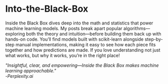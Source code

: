 # Into-the-Black-Box

Inside the Black Box dives deep into the math and statistics that power machine learning models. My posts break apart popular algorithms—exploring both the theory and intuition—before building them back up with hands-on code. You’ll find models built with scikit-learn alongside step-by-step manual implementations, making it easy to see how each piece fits together and how predictions are made. If you love understanding not just what works, but why it works, you’re in the right place!

_"Insightful, clear, and empowering—Inside the Black Box makes machine learning approachable."_ <br>
-_Perplexity.ai_


